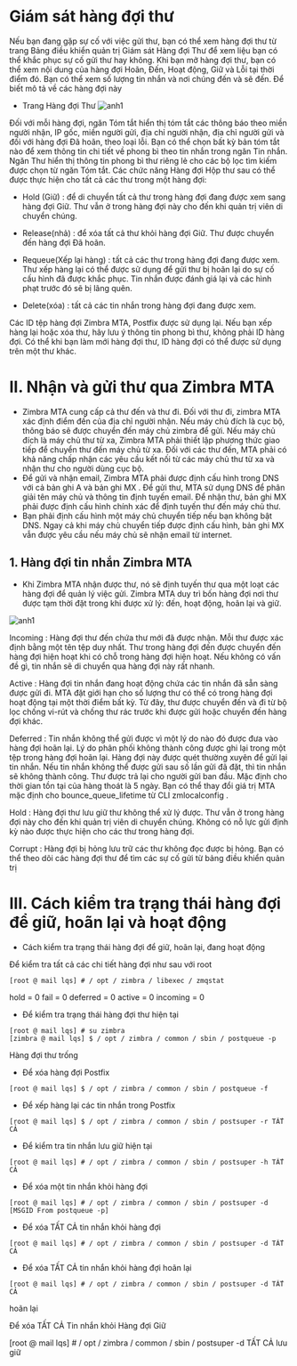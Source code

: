# Giám sát hàng đợi thư

Nếu bạn đang gặp sự cố với việc gửi thư, bạn có thể xem hàng đợi thư từ trang Bảng điều khiển quản trị Giám sát Hàng đợi Thư để xem liệu bạn có thể khắc phục sự cố gửi thư hay không. Khi bạn mở hàng đợi thư, bạn có thể xem nội dung của hàng đợi Hoãn, Đến, Hoạt động, Giữ và Lỗi tại thời điểm đó. Bạn có thể xem số lượng tin nhắn và nơi chúng đến và sẽ đến. Để biết mô tả về các hàng đợi này

-  Trang Hàng đợi Thư
![anh1](https://image.prntscr.com/image/bAtibxvsQbmBekZHIorXuQ.png)

Đối với mỗi hàng đợi, ngăn Tóm tắt hiển thị tóm tắt các thông báo theo miền người nhận, IP gốc, miền người gửi, địa chỉ người nhận, địa chỉ người gửi và đối với hàng đợi Đã hoãn, theo loại lỗi. Bạn có thể chọn bất kỳ bản tóm tắt nào để xem thông tin chi tiết về phong bì theo tin nhắn trong ngăn Tin nhắn.
Ngăn Thư hiển thị thông tin phong bì thư riêng lẻ cho các bộ lọc tìm kiếm được chọn từ ngăn Tóm tắt.
Các chức năng Hàng đợi Hộp thư sau có thể được thực hiện cho tất cả các thư trong một hàng đợi:

- Hold (Giữ) :  để di chuyển tất cả thư trong hàng đợi đang được xem sang hàng đợi Giữ. Thư vẫn ở trong hàng đợi này cho đến khi quản trị viên di chuyển chúng.

- Release(nhả) : để xóa tất cả thư khỏi hàng đợi Giữ. Thư được chuyển đến hàng đợi Đã hoãn.

- Requeue(Xếp lại hàng) : tất cả các thư trong hàng đợi đang được xem. Thư xếp hàng lại có thể được sử dụng để gửi thư bị hoãn lại do sự cố cấu hình đã được khắc phục. Tin nhắn được đánh giá lại và các hình phạt trước đó sẽ bị lãng quên.

	
- Delete(xóa) : tất cả các tin nhắn trong hàng đợi đang được xem.

Các ID tệp hàng đợi Zimbra MTA, Postfix được sử dụng lại. Nếu bạn xếp hàng lại hoặc xóa thư, hãy lưu ý thông tin phong bì thư, không phải ID hàng đợi. Có thể khi bạn làm mới hàng đợi thư, ID hàng đợi có thể được sử dụng trên một thư khác.


# II. Nhận và gửi thư qua Zimbra MTA

- Zimbra MTA cung cấp cả thư đến và thư đi. Đối với thư đi, zimbra MTA xác định điểm đến của địa chỉ người nhận. Nếu máy chủ đích là cục bộ, thông báo sẽ được chuyển đến máy chủ zimbra để gửi. Nếu máy chủ đích là máy chủ thư từ xa, Zimbra MTA phải thiết lập phương thức giao tiếp để chuyển thư đến máy chủ từ xa. Đối với các thư đến, MTA phải có khả năng chấp nhận các yêu cầu kết nối từ các máy chủ thư từ xa và nhận thư cho người dùng cục bộ.
- Để gửi và nhận email, Zimbra MTA phải được định cấu hình trong DNS với cả bản ghi A và bản ghi MX . Để gửi thư, MTA sử dụng DNS để phân giải tên máy chủ và thông tin định tuyến email. Để nhận thư, bản ghi MX phải được định cấu hình chính xác để định tuyến thư đến máy chủ thư.
- Bạn phải định cấu hình một máy chủ chuyển tiếp nếu bạn không bật DNS. Ngay cả khi máy chủ chuyển tiếp được định cấu hình, bản ghi MX vẫn được yêu cầu nếu máy chủ sẽ nhận email từ internet.

## 1. Hàng đợi tin nhắn Zimbra MTA
- Khi Zimbra MTA nhận được thư, nó sẽ định tuyến thư qua một loạt các hàng đợi để quản lý việc gửi. Zimbra MTA duy trì bốn hàng đợi nơi thư được tạm thời đặt trong khi được xử lý: đến, hoạt động, hoãn lại và giữ.

![anh1](https://image.prntscr.com/image/GmIUuy-sT2mqiN-uZt8nZg.png)


Incoming : Hàng đợi thư đến chứa thư mới đã được nhận. Mỗi thư được xác định bằng một tên tệp duy nhất. Thư trong hàng đợi đến được chuyển đến hàng đợi hiện hoạt khi có chỗ trong hàng đợi hiện hoạt. Nếu không có vấn đề gì, tin nhắn sẽ di chuyển qua hàng đợi này rất nhanh.

Active : Hàng đợi tin nhắn đang hoạt động chứa các tin nhắn đã sẵn sàng được gửi đi. MTA đặt giới hạn cho số lượng thư có thể có trong hàng đợi hoạt động tại một thời điểm bất kỳ. Từ đây, thư được chuyển đến và đi từ bộ lọc chống vi-rút và chống thư rác trước khi được gửi hoặc chuyển đến hàng đợi khác.

Deferred : Tin nhắn không thể gửi được vì một lý do nào đó được đưa vào hàng đợi hoãn lại. Lý do phân phối không thành công được ghi lại trong một tệp trong hàng đợi hoãn lại. Hàng đợi này được quét thường xuyên để gửi lại tin nhắn. Nếu tin nhắn không thể được gửi sau số lần gửi đã đặt, thì tin nhắn sẽ không thành công. Thư được trả lại cho người gửi ban đầu. Mặc định cho thời gian tồn tại của hàng thoát là 5 ngày. Bạn có thể thay đổi giá trị MTA mặc định cho bounce_queue_lifetime từ CLI zmlocalconfig .

Hold : Hàng đợi thư lưu giữ thư không thể xử lý được. Thư vẫn ở trong hàng đợi này cho đến khi quản trị viên di chuyển chúng. Không có nỗ lực gửi định kỳ nào được thực hiện cho các thư trong hàng đợi.

Corrupt : Hàng đợi bị hỏng lưu trữ các thư không đọc được bị hỏng.
Bạn có thể theo dõi các hàng đợi thư để tìm các sự cố gửi từ bảng điều khiển quản trị


# III. Cách kiểm tra trạng thái hàng đợi để giữ, hoãn lại và hoạt động

- Cách kiểm tra trạng thái hàng đợi để giữ, hoãn lại, đang hoạt động

Để kiểm tra tất cả các chi tiết hàng đợi như sau với root
```
[root @ mail lqs] # / opt / zimbra / libexec / zmqstat
```
hold = 0 fail
= 0
deferred = 0
active = 0
incoming = 0

- Để kiểm tra trạng thái hàng đợi thư hiện tại
```
[root @ mail lqs] # su zimbra
[zimbra @ mail lqs] $ / opt / zimbra / common / sbin / postqueue -p
```
Hàng đợi thư trống

- Để xóa hàng đợi Postfix
```
[root @ mail lqs] $ / opt / zimbra / common / sbin / postqueue -f
```
- Để xếp hàng lại các tin nhắn trong Postfix
```
[root @ mail lqs] $ / opt / zimbra / common / sbin / postsuper -r TẤT CẢ
```
- Để kiểm tra tin nhắn lưu giữ hiện tại
```
[root @ mail lqs] # / opt / zimbra / common / sbin / postsuper -h TẤT CẢ
```
- Để xóa một tin nhắn khỏi hàng đợi
```
[root @ mail lqs] # / opt / zimbra / common / sbin / postsuper -d [MSGID From postqueue -p]
```
- Để xóa TẤT CẢ tin nhắn khỏi hàng đợi
```
[root @ mail lqs] # / opt / zimbra / common / sbin / postsuper -d TẤT CẢ
```
- Để xóa TẤT CẢ tin nhắn khỏi hàng đợi hoãn lại
```
[root @ mail lqs] # / opt / zimbra / common / sbin / postsuper -d TẤT CẢ
```
 hoãn lại

Để xóa TẤT CẢ Tin nhắn khỏi Hàng đợi Giữ

[root @ mail lqs] # / opt / zimbra / common / sbin / postsuper -d TẤT CẢ lưu giữ